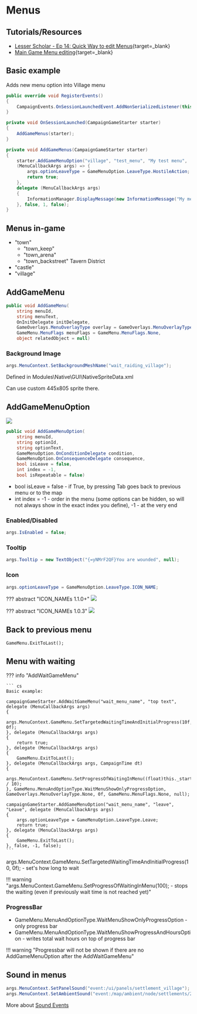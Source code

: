 # Menus

## Tutorials/Resources

* [Lesser Scholar - Ep 14: Quick Way to edit Menus](https://www.youtube.com/watch?v=WIsGqcGOeZQ){target=_blank}
* [Main Game Menu editing](https://www.nexusmods.com/mountandblade2bannerlord/mods/5233){target=_blank}

## Basic example

Adds new menu option into Village menu

``` cs
public override void RegisterEvents()
{
    CampaignEvents.OnSessionLaunchedEvent.AddNonSerializedListener(this, new Action<CampaignGameStarter>(this.OnSessionLaunched));
}

private void OnSessionLaunched(CampaignGameStarter starter)
{
    AddGameMenus(starter);
}

private void AddGameMenus(CampaignGameStarter starter)
{
    starter.AddGameMenuOption("village", "test_menu", "My test menu",
    (MenuCallbackArgs args) => {
        args.optionLeaveType = GameMenuOption.LeaveType.HostileAction;
        return true;
    },
    delegate (MenuCallbackArgs args)
    {
        InformationManager.DisplayMessage(new InformationMessage("My menu works!"));
    }, false, 1, false);
}

```

## Menus in-game

- "town"
    - "town_keep"
    - "town_arena"
    - "town_backstreet" Tavern District
- "castle"
- "village"


## AddGameMenu

``` cs
public void AddGameMenu(
    string menuId,
    string menuText,
    OnInitDelegate initDelegate,
    GameOverlays.MenuOverlayType overlay = GameOverlays.MenuOverlayType.None,
    GameMenu.MenuFlags menuFlags = GameMenu.MenuFlags.None,
    object relatedObject = null)
```

### Background Image

``` cs
args.MenuContext.SetBackgroundMeshName("wait_raiding_village");
```


Defined in Modules\Native\GUI\NativeSpriteData.xml

Can use custom 445x805 sprite there.



## AddGameMenuOption

![](https://imgur.com/i2CQmtK.png)


``` cs
public void AddGameMenuOption(
    string menuId,
    string optionId,
    string optionText,
    GameMenuOption.OnConditionDelegate condition,
    GameMenuOption.OnConsequenceDelegate consequence,
    bool isLeave = false,
    int index = -1,
    bool isRepeatable = false)
```


* bool isLeave = false - if True, by pressing Tab goes back to previous menu or to the map
* int index = -1 - order in the menu (some options can be hidden, so will not always show in the exact index you define), -1 - at the very end

### Enabled/Disabled

``` cs
args.IsEnabled = false;
```

### Tooltip

``` cs
args.Tooltip = new TextObject("{=yNMrF2QF}You are wounded", null);
```

### Icon

``` cs
args.optionLeaveType = GameMenuOption.LeaveType.ICON_NAME;
```

??? abstract "ICON_NAMEs 1.1.0+"
    ![](https://i.imgur.com/bWOtObC.png)

??? abstract "ICON_NAMEs 1.0.3"
    ![](https://i.imgur.com/DCeLFMO.png)



## Back to previous menu

    GameMenu.ExitToLast();

## Menu with waiting

??? info "AddWaitGameMenu"


    ``` cs
    Basic example:

    campaignGameStarter.AddWaitGameMenu("wait_menu_name", "top text", delegate (MenuCallbackArgs args)
    {
        args.MenuContext.GameMenu.SetTargetedWaitingTimeAndInitialProgress(10f, 0f);
    }, delegate (MenuCallbackArgs args)
    {
        return true;
    }, delegate (MenuCallbackArgs args)
    {
        GameMenu.ExitToLast();
    }, delegate (MenuCallbackArgs args, CampaignTime dt)
    {
        args.MenuContext.GameMenu.SetProgressOfWaitingInMenu((float)this._startTimeOfWaiting.ElapsedHoursUntilNow / 10);
    }, GameMenu.MenuAndOptionType.WaitMenuShowOnlyProgressOption, GameOverlays.MenuOverlayType.None, 0f, GameMenu.MenuFlags.None, null);

    campaignGameStarter.AddGameMenuOption("wait_menu_name", "leave", "Leave", delegate (MenuCallbackArgs args)
    {
        args.optionLeaveType = GameMenuOption.LeaveType.Leave;
        return true;
    }, delegate (MenuCallbackArgs args)
    {
        GameMenu.ExitToLast();
    }, false, -1, false);
    ```

args.MenuContext.GameMenu.SetTargetedWaitingTimeAndInitialProgress(10, 0f); - set's how long to wait

!!! warning "args.MenuContext.GameMenu.SetProgressOfWaitingInMenu(100); - stops the waiting (even if previously wait time is not reached yet)"


### ProgressBar

* GameMenu.MenuAndOptionType.WaitMenuShowOnlyProgressOption - only progress bar
* GameMenu.MenuAndOptionType.WaitMenuShowProgressAndHoursOption - writes total wait hours on top of progress bar

!!! warning "Progressbar will not be shown if there are no AddGameMenuOption after the AddWaitGameMenu"


## Sound in menus

``` cs
args.MenuContext.SetPanelSound("event:/ui/panels/settlement_village");
args.MenuContext.SetAmbientSound("event:/map/ambient/node/settlements/2d/village");
```

More about [Sound Events](/modding/sound/#sound-events)